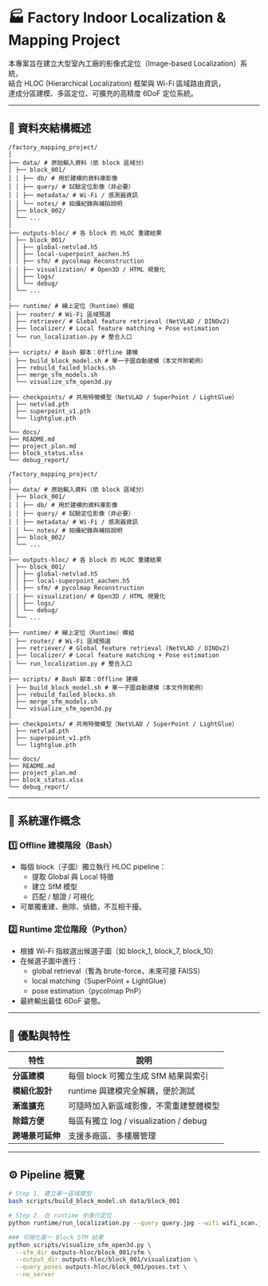 # 🏭 Factory Indoor Localization & Mapping Project

本專案旨在建立大型室內工廠的影像式定位（Image-based Localization）系統，  
結合 HLOC (Hierarchical Localization) 框架與 Wi-Fi 區域路由資訊，  
達成分區建模、多區定位、可擴充的高精度 6DoF 定位系統。

---

## 📁 資料夾結構概述

```
/factory_mapping_project/
│
├── data/ # 原始輸入資料（依 block 區域分）
│ ├── block_001/
│ │ ├── db/ # 用於建模的資料庫影像
│ │ ├── query/ # 試驗定位影像（非必要）
│ │ ├── metadata/ # Wi-Fi / 感測器資訊
│ │ └── notes/ # 拍攝紀錄與補拍說明
│ ├── block_002/
│ └── ...
│
├── outputs-hloc/ # 各 block 的 HLOC 重建結果
│ ├── block_001/
│ │ ├── global-netvlad.h5
│ │ ├── local-superpoint_aachen.h5
│ │ ├── sfm/ # pycolmap Reconstruction
│ │ ├── visualization/ # Open3D / HTML 視覺化
│ │ ├── logs/
│ │ └── debug/
│ └── ...
│
├── runtime/ # 線上定位（Runtime）模組
│ ├── router/ # Wi-Fi 區域預選
│ ├── retriever/ # Global feature retrieval (NetVLAD / DINOv2)
│ ├── localizer/ # Local feature matching + Pose estimation
│ └── run_localization.py # 整合入口
│
├── scripts/ # Bash 腳本：Offline 建模
│ ├── build_block_model.sh # 單一子圖自動建模（本文件附範例）
│ ├── rebuild_failed_blocks.sh
│ ├── merge_sfm_models.sh
│ └── visualize_sfm_open3d.py
│
├── checkpoints/ # 共用特徵模型（NetVLAD / SuperPoint / LightGlue）
│ ├── netvlad.pth
│ ├── superpoint_v1.pth
│ └── lightglue.pth
│
└── docs/
├── README.md
├── project_plan.md
├── block_status.xlsx
└── debug_report/

/factory_mapping_project/
│
├── data/ # 原始輸入資料（依 block 區域分）
│ ├── block_001/
│ │ ├── db/ # 用於建模的資料庫影像
│ │ ├── query/ # 試驗定位影像（非必要）
│ │ ├── metadata/ # Wi-Fi / 感測器資訊
│ │ └── notes/ # 拍攝紀錄與補拍說明
│ ├── block_002/
│ └── ...
│
├── outputs-hloc/ # 各 block 的 HLOC 重建結果
│ ├── block_001/
│ │ ├── global-netvlad.h5
│ │ ├── local-superpoint_aachen.h5
│ │ ├── sfm/ # pycolmap Reconstruction
│ │ ├── visualization/ # Open3D / HTML 視覺化
│ │ ├── logs/
│ │ └── debug/
│ └── ...
│
├── runtime/ # 線上定位（Runtime）模組
│ ├── router/ # Wi-Fi 區域預選
│ ├── retriever/ # Global feature retrieval (NetVLAD / DINOv2)
│ ├── localizer/ # Local feature matching + Pose estimation
│ └── run_localization.py # 整合入口
│
├── scripts/ # Bash 腳本：Offline 建模
│ ├── build_block_model.sh # 單一子圖自動建模（本文件附範例）
│ ├── rebuild_failed_blocks.sh
│ ├── merge_sfm_models.sh
│ └── visualize_sfm_open3d.py
│
├── checkpoints/ # 共用特徵模型（NetVLAD / SuperPoint / LightGlue）
│ ├── netvlad.pth
│ ├── superpoint_v1.pth
│ └── lightglue.pth
│
└── docs/
├── README.md
├── project_plan.md
├── block_status.xlsx
└── debug_report/
```


---

## 🧠 系統運作概念

### 1️⃣ Offline 建模階段（Bash）
- 每個 block（子圖）獨立執行 HLOC pipeline：
  - 提取 Global 與 Local 特徵
  - 建立 SfM 模型
  - 匹配 / 驗證 / 可視化
- 可單獨重建、刪除、偵錯，不互相干擾。

### 2️⃣ Runtime 定位階段（Python）
- 根據 Wi-Fi 指紋選出候選子圖（如 block_1, block_7, block_10）
- 在候選子圖中進行：
  - global retrieval（暫為 brute-force，未來可接 FAISS）
  - local matching（SuperPoint + LightGlue）
  - pose estimation（pycolmap PnP）
- 最終輸出最佳 6DoF 姿態。

---

## 🧱 優點與特性

| 特性 | 說明 |
|------|------|
| **分區建模** | 每個 block 可獨立生成 SfM 結果與索引 |
| **模組化設計** | runtime 與建模完全解耦，便於測試 |
| **漸進擴充** | 可隨時加入新區域影像，不需重建整體模型 |
| **除錯方便** | 每區有獨立 log / visualization / debug |
| **跨場景可延伸** | 支援多廠區、多樓層管理 |

---

## ⚙️ Pipeline 概覽

```bash
# Step 1. 建立單一區域模型
bash scripts/build_block_model.sh data/block_001

# Step 2. 在 runtime 中進行定位
python runtime/run_localization.py --query query.jpg --wifi wifi_scan.json

### 可視化單一 Block SfM 結果
python scripts/visualize_sfm_open3d.py \
  --sfm_dir outputs-hloc/block_001/sfm \
  --output_dir outputs-hloc/block_001/visualization \
  --query_poses outputs-hloc/block_001/poses.txt \
  --no_server
```